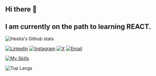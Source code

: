 ## Hi there 👋
## I am currently on the path to learning REACT.

![Hestia's Github stats](https://github-readme-stats.vercel.app/api?username=hestiaahmadi&show_icons=true&theme=midnight-purple)

[![Linkedin](https://img.shields.io/badge/LinkedIn-blue?logo=linkedin)](https://www.linkedin.com/in/hestiaahmadi)
[![Instagram](https://img.shields.io/badge/LinkedIn/Instagram-red?logo=instagram)](https://instagram.com/hestia05.coder)
[![X](https://img.shields.io/badge/X-red?logo=x)](https://x.com/Hestia05coder)
[![Email](https://img.shields.io/badge/Email-red?logo=email)](mailto:ahmadi.dev05@gmail.com)

[![My Skills](https://skillicons.dev/icons?i=html,css,js,tailwind,react,github)](https://skillicons.dev)

![Top Langs](https://github-readme-stats.vercel.app/api/top-langs/?username=hestiaahmadi&layout=compact&theme=midnight-purple)
